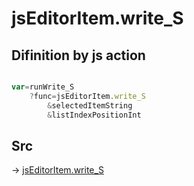 # jsEditorItem.write_S

## Difinition by js action

```js.js

var=runWrite_S
	?func=jsEditorItem.write_S
		&selectedItemString
		&listIndexPositionInt
```

## Src

-> [jsEditorItem.write_S](https://github.com/puutaro/CommandClick/blob/master/app/src/main/java/com/puutaro/commandclick/fragment_lib/terminal_fragment/js_interface/list_index/JsEditorItem.kt#L45)


